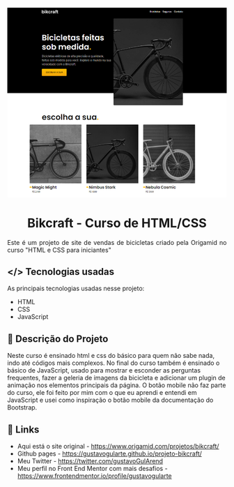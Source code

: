 <p align="center"><img src="./img/fotos/desktop-preview.jpg" /></p>
<p align="center"><h1 align="center" >Bikcraft - Curso de HTML/CSS</h1></p>

<p align="justify">
Este é um projeto de site de vendas de bicicletas criado pela Origamid no curso "HTML e CSS para iniciantes"</p>

## </> **Tecnologias usadas**

As principais tecnologias usadas nesse projeto:

- HTML
- CSS
- JavaScript

## 📖 **Descrição do Projeto**

Neste curso é ensinado html e css do básico para quem não sabe nada, indo até códigos mais complexos. No final do curso também é ensinado o básico de JavaScript, usado para mostrar e esconder as perguntas frequentes, fazer a geleria de imagens da bicicleta e adicionar um plugin de animação nos elementos principais da página. O botão mobile não faz parte do curso, ele foi feito por mim com o que eu aprendi e entendi em JavaScript e usei como inspiração o botão mobile da documentação do Bootstrap.

## 🔗 **Links**

- Aqui está o site original - <a href="https://www.origamid.com/projetos/bikcraft/" target="_blank">https://www.origamid.com/projetos/bikcraft/<a>
- Github pages - https://gustavogularte.github.io/projeto-bikcraft/
- Meu Twitter - https://twitter.com/gustavoGulArend
- Meu perfil no Front End Mentor com mais desafios - https://www.frontendmentor.io/profile/gustavogularte